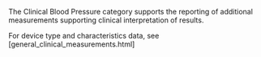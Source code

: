 The Clinical Blood Pressure category supports the reporting of additional measurements
supporting clinical interpretation of results.

For device type and characteristics data, see [general_clinical_measurements.html]